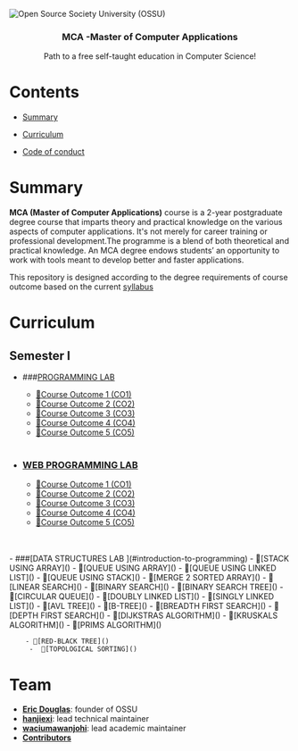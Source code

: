 ![Open Source Society University (OSSU)](http://i.imgur.com/kYYCXtC.png)

<h3 align="center">MCA -Master of Computer Applications</h3>
<p align="center">
  Path to a free self-taught education in Computer Science!
</p>

[comment]: <> (<p align="center">)

[comment]: <> (  <a href="https://github.com/sindresorhus/awesome">)

[comment]: <> (    <img alt="Awesome" src="https://cdn.rawgit.com/sindresorhus/awesome/d7305f38d29fed78fa85652e3a63e154dd8e8829/media/badge.svg">)

[comment]: <> (  </a>)

[comment]: <> (  <a href="https://github.com/ossu/computer-science">)

[comment]: <> (	<img alt="Open Source Society University - Computer Science" src="https://img.shields.io/badge/OSSU-computer--science-blue.svg">)

[comment]: <> (  </a>)

[comment]: <> (</p>)

# Contents

- [Summary](#summary)
  
- [Curriculum](#curriculum)
- [Code of conduct](#code-of-conduct)

[comment]: <> (- [Team]&#40;#team&#41;)

# Summary

**MCA (Master of Computer Applications)** course is a 2-year postgraduate degree course that imparts theory and practical knowledge on the various aspects of computer applications.
It's not merely for career training or professional development.The programme is a blend of both theoretical and practical knowledge. An MCA degree endows students’ an opportunity  to work with tools meant to develop better and faster applications.

This repository is designed according to the degree requirements of course outcome based on the current [syllabus](https://ktu.edu.in/data/MCA%20Syllabus.pdf?=%2F69D4Vd8gyGohwbqoUR7sBbX3rx6gbEmpqryih5MsV8p29xDmNpHmcTCkf0ZIyjZ)

[comment]: <> (**[How to contribute]&#40;CONTRIBUTING.md&#41;**)

[comment]: <> (**[Getting help]&#40;HELP.md&#41;** &#40;Details about our FAQ and chatroom&#41;)

[comment]: <> (# Community)

[comment]: <> (- We have a Telegram Community ! [![telegram badge]&#40;https://img.shields.io/badge/KTU-MCA-30302f?style=flat&logo=telegram&#41;]&#40;https://t.me/ktustudentsmca&#41;)

[comment]: <> (- You can also interact through GitHub issues.)


# Curriculum

## Semester I
  - ###[PROGRAMMING LAB](https://github.com/j3rry01v/MCA/tree/main/Semester-01/Python-Programming-Lab)
    - [📁Course Outcome 1 (CO1)]()
    - [📁Course Outcome 2 (CO2)]()
    - [📁Course Outcome 3 (CO3)]()
    - [📁Course Outcome 4 (CO4)]()
    - [📁Course Outcome 5 (CO5)]()
      <br>
      <br>

   - ### [WEB PROGRAMMING LAB](https://github.com/j3rry01v/MCA/tree/main/Semester-01/Web-Programming-Lab)
     - [📁Course Outcome 1 (CO1)]()
     - [📁Course Outcome 2 (CO2)]()
     - [📁Course Outcome 3 (CO3)]()
     - [📁Course Outcome 4 (CO4)]()
     - [📁Course Outcome 5 (CO5)]()
  <br>
      <br>
  - ###[DATA STRUCTURES LAB ](#introduction-to-programming)
     - 📁[STACK USING ARRAY]()
     - 📁[QUEUE USING ARRAY]()
     - 📁[QUEUE USING LINKED LIST]()
     - 📁[QUEUE USING STACK]()
     - 📁[MERGE 2 SORTED ARRAY]()
     - 📁[LINEAR SEARCH]()
     - 📁[BINARY SEARCH]()
     - 📁[BINARY SEARCH TREE]()
     - 📁[CIRCULAR QUEUE]()
     - 📁[DOUBLY LINKED LIST]()
     - 📁[SINGLY LINKED LIST]()
      - 📁[AVL TREE]()
      - 📁[B-TREE]()
       - 📁[BREADTH FIRST SEARCH]()
      -  📁[DEPTH FIRST SEARCH]()
      -  📁[DIJKSTRAS ALGORITHM]()
      -  📁[KRUSKALS ALGORITHM]()
       - 📁[PRIMS ALGORITHM]()
         
        - 📁[RED-BLACK TREE]()
         -  📁[TOPOLOGICAL SORTING]()


  
# Team

* **[Eric Douglas](https://github.com/ericdouglas)**: founder of OSSU
* **[hanjiexi](https://github.com/hanjiexi)**: lead technical maintainer
* **[waciumawanjohi](https://github.com/waciumawanjohi)**: lead academic maintainer
* **[Contributors](https://github.com/ossu/computer-science/graphs/contributors)**
